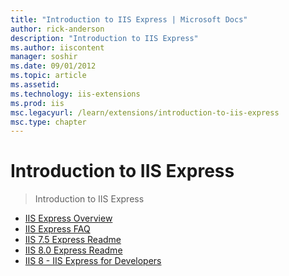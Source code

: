 ```yaml
---
title: "Introduction to IIS Express | Microsoft Docs"
author: rick-anderson
description: "Introduction to IIS Express"
ms.author: iiscontent
manager: soshir
ms.date: 09/01/2012
ms.topic: article
ms.assetid: 
ms.technology: iis-extensions
ms.prod: iis
msc.legacyurl: /learn/extensions/introduction-to-iis-express
msc.type: chapter
---
```

Introduction to IIS Express
====================
> Introduction to IIS Express


- [IIS Express Overview](iis-express-overview.md)
- [IIS Express FAQ](iis-express-faq.md)
- [IIS 7.5 Express Readme](iis-75-express-readme.md)
- [IIS 8.0 Express Readme](iis-80-express-readme.md)
- [IIS 8 - IIS Express for Developers](iis-8-iis-express-for-developers.md)